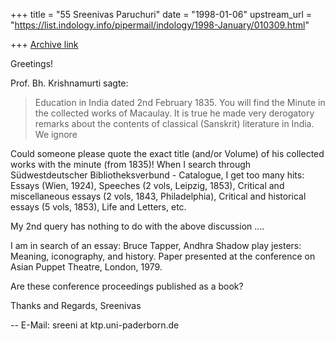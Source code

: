 +++
title = "55 Sreenivas Paruchuri"
date = "1998-01-06"
upstream_url = "https://list.indology.info/pipermail/indology/1998-January/010309.html"

+++
[Archive link](https://list.indology.info/pipermail/indology/1998-January/010309.html)

Greetings!

Prof. Bh. Krishnamurti sagte:

> Education in India dated 2nd February 1835. You will find the Minute in the
> collected works of Macaulay. It is true he made very derogatory remarks
> about the contents of classical (Sanskrit) literature in India. We ignore

Could someone please quote the exact title (and/or Volume) of his collected
works with the minute (from 1835)! When I search through Südwestdeutscher
Bibliotheksverbund - Catalogue, I get too many hits: Essays (Wien, 1924),
Speeches (2 vols, Leipzig, 1853), Critical and miscellaneous essays (2 vols,
1843, Philadelphia), Critical and historical essays (5 vols, 1853), Life and
Letters, etc.

My 2nd query has nothing to do with the above discussion ....

I am in search of an essay:
        Bruce Tapper, Andhra Shadow play jesters: Meaning, iconography, and
        history. Paper presented at the conference on Asian Puppet Theatre,
        London, 1979.

Are these conference proceedings published as a book?

Thanks and Regards,
Sreenivas

--
E-Mail: sreeni at ktp.uni-paderborn.de



